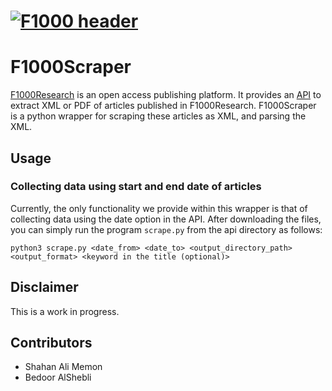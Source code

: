 # [![F1000 header](https://f1000research.com/img/AMP/F1000Research_image.png)](https://f1000research.com/)

# F1000Scraper

[F1000Research](https://f1000research.com/) is an open access publishing platform. It provides an [API](https://f1000research.com/developers) to extract XML or PDF of articles published in F1000Research. F1000Scraper is a python wrapper for scraping these articles as XML, and parsing the XML. 

## Usage

### Collecting data using start and end date of articles

Currently, the only functionality we provide within this wrapper is that of collecting data using the date option in the API. After downloading the files, you can simply run the program `scrape.py` from the api directory as follows:

`python3 scrape.py <date_from> <date_to> <output_directory_path> <output_format> <keyword in the title (optional)>`


## Disclaimer

This is a work in progress. 

<!-- ## Sample

Scrape defines traversal functions like `Find` and `FindAll` while attempting
to be generic. It also defines convenience functions such as `Attr` and `Text`.

```go
// Parse the page
root, err := html.Parse(resp.Body)
if err != nil {
    // handle error
}
// Search for the title
title, ok := scrape.Find(root, scrape.ByTag(atom.Title))
if ok {
    // Print the title
    fmt.Println(scrape.Text(title))
}
```

## A full example: Scraping Hacker News

```go
package main

import (
	"fmt"
	"net/http"

	"github.com/yhat/scrape"
	"golang.org/x/net/html"
	"golang.org/x/net/html/atom"
)

func main() {
	// request and parse the front page
	resp, err := http.Get("https://news.ycombinator.com/")
	if err != nil {
		panic(err)
	}
	root, err := html.Parse(resp.Body)
	if err != nil {
		panic(err)
	}

	// define a matcher
	matcher := func(n *html.Node) bool {
		// must check for nil values
		if n.DataAtom == atom.A && n.Parent != nil && n.Parent.Parent != nil {
			return scrape.Attr(n.Parent.Parent, "class") == "athing"
		}
		return false
	}
	// grab all articles and print them
	articles := scrape.FindAll(root, matcher)
	for i, article := range articles {
		fmt.Printf("%2d %s (%s)\n", i, scrape.Text(article), scrape.Attr(article, "href"))
	}
}
``` -->

## Contributors

- Shahan Ali Memon
- Bedoor AlShebli

<!-- [![Stargazers repo roster for @waylonwalker/waylonwalker](https://reporoster.com/stars/waylonwalker/waylonwalker)](https://github.com/waylonwalker/waylonwalker/stargazers) -->
